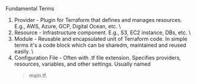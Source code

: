 Fundamental Terms

1. Provider - Plugin for Terraform that defines and manages resources. 
    E.g., AWS, Azure, GCP, Digital Ocean, etc. \
2. Resource - Infrastructure component. E.g., S3, EC2 instance, DBs, etc. \
3. Module - Reusable and encapsulated unit of Terraform code. In simple terms it's a code block which can be sharedm, maintained and reused 
    easily. \
4. Configuration File - Often with .tf file extension. Specifies 
    providers, resources, variables, and other settings. Usually named 
    > main.tf.